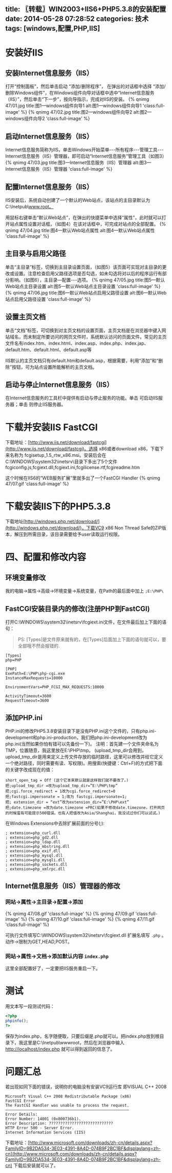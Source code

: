 title: 〖转载〗WIN2003+IIS6+PHP5.3.8的安装配置
date: 2014-05-28 07:28:52
categories: 技术
tags: [windows,配置,PHP,IIS]
---
# 安装好IIS
## 安装Internet信息服务（IIS）
打开“控制面板”，然后单击启动 “添加/删除程序”， 在弹出的对话框中选择 “添加/删除Windows组件”，在Windows组件向导对话框中选中“Internet信息服务（IIS）”，然后单击“下一步”，按向导指示，完成对IIS的安装。
{% qnimg 47/01.jpg title:图1—windows组件向导1 alt:图1—windows组件向导1 'class:full-image' %}
{% qnimg 47/02.jpg title:图2—windows组件向导2 alt:图2—windows组件向导2 'class:full-image' %}

## 启动Internet信息服务（IIS）

Internet信息服务简称为IIS，单击Windows开始菜单---所有程序---管理工具---Internet信息服务（IIS）管理器，即可启动“Internet信息服务”管理工具（如图3）
{% qnimg 47/03.jpg title:图3—Internet信息服务（IIS）管理器 alt:图3—Internet信息服务（IIS）管理器 'class:full-image' %}

## 配置Internet信息服务（IIS）

IIS安装后，系统自动创建了一个默认的Web站点，该站点的主目录默认为C:\\Inetpub\\www.root。

用鼠标右键单击“默认Web站点”，在弹出的快捷菜单中选择“属性”，此时就可以打开站点属性设置对话框，（如图4）在该对话框中，可完成对站点的全部配置。
{% qnimg 47/04.jpg title:图4—默认Web站点属性 alt:图4—默认Web站点属性 'class:full-image' %}

## 主目录与启用父路径

单击“主目录”标签，切换到主目录设置页面，（如图5）该页面可实现对主目录的更改或设置。注意检查启用父路径选项是否勾选，如未勾选将对以后的程序运行有部分影响。（如图6），主目录—配置---选项。
{% qnimg 47/05.jpg title:图5—默认Web站点主目录设置 alt:图5—默认Web站点主目录设置 'class:full-image' %}
{% qnimg 47/06.jpg title:图6—默认Web站点启用父路径设置 alt:图6—默认Web站点启用父路径设置 'class:full-image' %}

## 设置主页文档

单击“文档”标签，可切换到对主页文档的设置页面，主页文档是在浏览器中键入网站域名，而未制定所要访问的网页文件时，系统默认访问的页面文件。常见的主页文件名有index.htm、index.html、index.asp、index.php、index.jap、default.htm、default.html、default.asp等

IIS默认的主页文档只有default.htm和default.asp，根据需要，利用“添加”和“删除”按钮，可为站点设置所能解析的主页文档。


## 启动与停止Internet信息服务（IIS）

在Internet信息服务的工具栏中提供有启动与停止服务的功能。单击 可启动IIS服务器；单击 则停止IIS服务器。

# 下载并安装IIS FastCGI
下载地址：[http://www.iis.net/download/fastcgi](http://www.iis.net/download/fastcgi)。选择 x86或者download x86，下载下来名称为 fcgisetup_1.5_rtw_x86.msi。安装后会在C:\WINDOWS\system32\inetsrv\目录下多出了5个文件fcgiconfig.js,fcgiext.dll,fcgiext.ini,fcgilicense.rtf,fcgireadme.htm


这个时候在IIS6的”WEB服务扩展”里就多出了一个FastCGI Handler
{% qnimg 47/07.gif 'class:full-image' %}

# 下载安装IIS下的PHP5.3.8
下载地址[http://windows.php.net/download/](http://windows.php.net/download/)，下载VC9 x86 Non Thread Safe的ZIP版本，解压到所需目录，该目录需要给予user读取运行权限。

# 四、配置和修改内容
## 环境变量修改
我的电脑->属性->高级->环境变量->系统变量，在Path的最后面中加上 `;E:\PHP\`
## FastCGI安装目录内的修改(注册PHP到FastCGI)
打开C:\WINDOWS\system32\inetsrv\fcgiext.ini文件，在文件最后加上下面的语句：
> PS: [Types]是文件原来就有的，在[Types]后面加上下面的语句就可以，要全部哦不然会报错的.

```
[Types]
php=PHP

[PHP]
ExePath=E:\PHP\php-cgi.exe
InstanceMaxRequests=10000

EnvironmentVars=PHP_FCGI_MAX_REQUESTS:10000

ActivityTimeout=3600
RequestTimeout=3600
```
## 添加PHP.ini
PHP.ini的修改PHP5.3.8安装目录下是没有PHP.ini这个文件的，只有php.ini-development和php.ini-production，我们把php.ini-development改为php.ini(当然如果你怕有错可以先备份一下)。
注明：首先建一个文件夹命名为TMP，位置随意，我这里放在E:\PHP\tmp。 (upload_tmp_dir会用到，upload_tmp_dir是用来定义上传文件存放的临时路径，这里可以修改并给它定义一个绝对路径，同时需要有读、写权限)。用搜索(快捷键：Ctrl+F)的方式把下面的关键字改成现在的值：
```
short_open_tag = Off (这个它本来默认就是这样我们就不要改了。)
把;upload_tmp_dir =改为upload_tmp_dir=”E:\PHP\tmp”
把;cgi.force_redirect = 1改为cgi.force_redirect=0
把;fastcgi.impersonate = 1;改为 fastcgi.impersonate=1;
把; extension_dir = “ext”改为extension_dir=”E:\PHP\ext”
把;date.timezone =改为date.timezone =PRC(如果不修改date.timezone，打开网页的时候蛮有可能提示500错误。也有人把值改为Asia/Shanghai，我没试过你们可以试试。)
```
在Windows Extensions中去除扩展前面的分号(;):
```
; extension=php_curl.dll
; extension=php_gd2.dll
; extension=php_ldap.dll
; extension=php_mbstring.dll
; extension=php_exif.dll
; extension=php_mysql.dll
; extension=php_mysqli.dll
; extension=php_sockets.dll
; extension=php_xmlrpc.dll
```

## Internet信息服务（IIS）管理器的修改
### 网站->属性->主目录->配置->添加
{% qnimg 47/08.gif 'class:full-image' %}
{% qnimg 47/09.gif 'class:full-image' %}
{% qnimg 47/10.gif 'class:full-image' %}
{% qnimg 47/11.gif 'class:full-image' %}

可执行文件填写C:\WINDOWS\system32\inetsrv\fcgiext.dll
扩展名填写 `.php` 。
动作->限制为GET,HEAD,POST。
### 网站->属性->文档->添加默认内容 `index.php`
这里全部配置好了，一定要把IIS服务重启一下。

# 测试
用文本写一段测试代码：
~~~ php
<?php
phpinfo();
?>
~~~
保存为index.php，名字随便取，只要后缀是.php就可以。把index.php放到根目录下，我这里是C:\Inetpub\wwwroot，然后在浏览器中输入[http://localhost/index.php](http://localhost/index.php) 就可以得到返回的信息了。

# 问题汇总
若出现如同下面的错误，说明你的电脑没有安装VC9运行库 即VISUAL C++ 2008
```
Microsoft Visual C++ 2008 Redistributable Package (x86)
FastCGI Error
The FastCGI Handler was unable to process the request.
——————————————————————————————————————————————————————
Error Details:
Error Number: 14001 (0x800736b1).
Error Description: ????????????????????????????
HTTP Error 500 - Server Error.
Internet Information Services (IIS)
```
下载地址：[http://www.microsoft.com/downloads/zh-cn/details.aspx?FamilyID=9B2DA534-3E03-4391-8A4D-074B9F2BC1BF&displaylang=zh-cn](http://www.microsoft.com/downloads/zh-cn/details.aspx?FamilyID=9B2DA534-3E03-4391-8A4D-074B9F2BC1BF&displaylang=zh-cn)
下载后安装就可以了。
